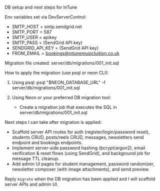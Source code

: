 DB setup and next steps for InTune

Env variables set via DevServerControl:

- SMTP_HOST = smtp.sendgrid.net
- SMTP_PORT = 587
- SMTP_USER = apikey
- SMTP_PASS = (SendGrid API key)
- SENDGRID_API_KEY = (SendGrid API key)
- FROM_EMAIL = bookings@intunemusictuition.co.uk

Migration file created: server/db/migrations/001_init.sql

How to apply the migration (use psql or neon CLI):

1. Using psql:
   psql "$NEON_DATABASE_URL" -f server/db/migrations/001_init.sql

2. Using Neon or your preferred DB migration tool:
   - Create a migration job that executes the SQL in server/db/migrations/001_init.sql

Next steps I can take after migration is applied:

- Scaffold server API routes for auth (register/login/password reset), students CRUD, posts/reels CRUD, messages, newsletters send endpoint and bookings endpoints.
- Implement server-side password hashing (bcrypt/argon2), email verification & reset flows (using SendGrid), and background job for message TTL cleanup.
- Add admin UI pages for student management, password randomizer, newsletter composer (with image attachments), and send preview.

Reply `migrate` when the DB migration has been applied and I will scaffold server APIs and admin UI.
